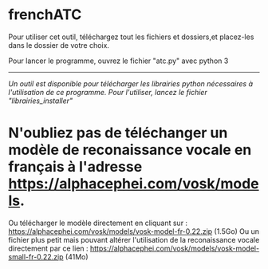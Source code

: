 # frenchATC

Pour utiliser cet outil, téléchargez tout les fichiers et dossiers,et placez-les dans le dossier de votre choix.

Pour lancer le programme, ouvrez le fichier "atc.py" avec python 3

----------
*Un outil est disponible pour télécharger les librairies python nécessaires à l'utilisation de ce programme. Pour l'utiliser, lancez le fichier "librairies_installer"*

# N'oubliez pas de téléchanger un modèle de reconaissance vocale en français à l'adresse https://alphacephei.com/vosk/models.
Ou télécharger le modèle directement en cliquant sur : https://alphacephei.com/vosk/models/vosk-model-fr-0.22.zip (1.5Go)
Ou un fichier plus petit mais pouvant altérer l'utilisation de la reconaissance vocale directement par ce lien : https://alphacephei.com/vosk/models/vosk-model-small-fr-0.22.zip (41Mo)
